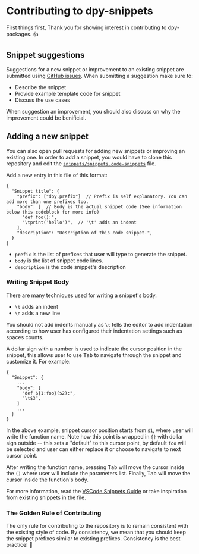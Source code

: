 # Contributing to dpy-snippets
First things first, Thank you for showing interest in contributing to dpy-packages. 👍

## Snippet suggestions
Suggestions for a new snippet or improvement to an existing snippet are submitted using [GitHub issues](https://github.com/izxxr/dpy-snippets/issues). When
submitting a suggestion make sure to:

- Describe the snippet
- Provide example template code for snippet
- Discuss the use cases

When suggestion an improvement, you should also discuss on why the improvement could be benificial.

## Adding a new snippet
You can also open pull requests for adding new snippets or improving an existing one. In order to add a snippet, you would have to clone this repository
and edit the [`snippets/snippets.code-snippets`](https://github.com/izxxr/dpy-snippets/blob/main/snippets/snippets.code-snippets) file.

Add a new entry in this file of this format:
```code-snippets
{
  "Snippet title": {
    "prefix": ["dpy.prefix"]  // Prefix is self explanatory. You can add more than one prefixes too.
    "body": [  // Body is the actual snippet code (See information below this codeblock for more info)
      "def foo():",
      "\tprint('hello')",  // '\t' adds an indent
    ],
    "description": "Description of this code snippet.",
  }
}
```

- `prefix` is the list of prefixes that user will type to generate the snippet.
- `body` is the list of snippet code lines.
- `description` is the code snippet's description

### Writing Snippet Body
There are many techniques used for writing a snippet's body.

- `\t` adds an indent
- `\n` adds a new line

You should not add indents manually as `\t` tells the editor to add indentation according to how user has configured their indentation
settings such as spaces counts.

A dollar sign with a number is used to indicate the cursor position in the snippet, this allows user to use <kbd>Tab</kbd> to navigate
through the snippet and customize it. For example:
```code-snippets
{
  "Snippet": {
    ...
    "body": [
      "def ${1:foo}($2):",
      "\t$3",
    ]
    ...
  }
}
```
In the above example, snippet cursor position starts from `$1`, where user will write the function name. Note how this point is wrapped in `{}` with dollar
sign outside -- this sets a "default" to this cursor point, by default `foo` will be selected and user can either replace it or choose to navigate to next
cursor point.

After writing the function name, pressing <kbd>Tab</kbd> will move the cursor inside the `()` where user will include the parameters list.
Finally, <kbd>Tab</kbd> will move the cursor inside the function's body.

For more information, read the [VSCode Snippets Guide](https://code.visualstudio.com/api/language-extensions/snippet-guide) or take inspiration
from existing snippets in the file.

### The Golden Rule of Contributing
The only rule for contributing to the repository is to remain consistent with the existing style of code. By consistency, we mean that you should
keep the snippet prefixes similar to existing prefixes. Consistency is the best practice! 🚀
